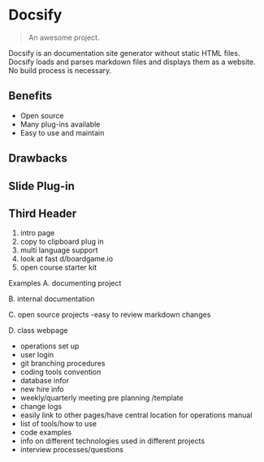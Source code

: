 # Docsify

> An awesome project.

Docsify is an documentation site generator without static HTML files. Docsify loads and parses markdown files and 
displays them as a website. No build process is necessary.


## Benefits
- Open source
- Many plug-ins available
- Easy to use and maintain

## Drawbacks

## Slide Plug-in 
> 
## Third Header

1. intro page 
2. copy to clipboard plug in
3. multi language support
4. look at fast d/boardgame.io
5. open course starter kit

Examples
A. documenting project 

B. internal documentation

C. open source projects -easy to review markdown changes

D. class webpage

- operations set up
- user login
- git branching procedures
- coding tools convention
- database infor
- new hire info
- weekly/quarterly meeting pre planning /template
- change logs
- easily link to other pages/have central location for operations manual
- list of tools/how to use
- code examples
- info on different technologies used in different projects
- interview processes/questions